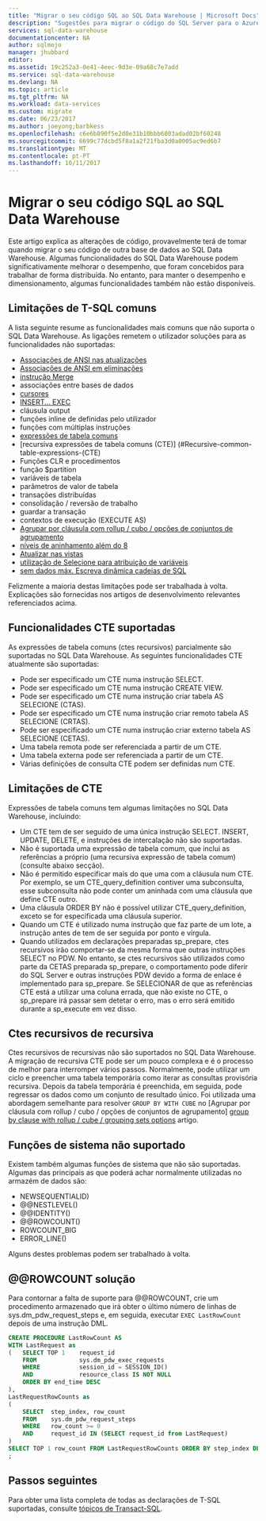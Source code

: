 ```yaml
---
title: "Migrar o seu código SQL ao SQL Data Warehouse | Microsoft Docs"
description: "Sugestões para migrar o código do SQL Server para o Azure SQL Data Warehouse para desenvolver soluções."
services: sql-data-warehouse
documentationcenter: NA
author: sqlmojo
manager: jhubbard
editor: 
ms.assetid: 19c252a3-0e41-4eec-9d3e-09a68c7e7add
ms.service: sql-data-warehouse
ms.devlang: NA
ms.topic: article
ms.tgt_pltfrm: NA
ms.workload: data-services
ms.custom: migrate
ms.date: 06/23/2017
ms.author: joeyong;barbkess
ms.openlocfilehash: c6e6b890f5e2d0e31b10bbb6803adad02bf60248
ms.sourcegitcommit: 6699c77dcbd5f8a1a2f21fba3d0a0005ac9ed6b7
ms.translationtype: MT
ms.contentlocale: pt-PT
ms.lasthandoff: 10/11/2017
---
```

# <a name="migrate-your-sql-code-to-sql-data-warehouse"></a>Migrar o seu código SQL ao SQL Data Warehouse
Este artigo explica as alterações de código, provavelmente terá de tomar quando migrar o seu código de outra base de dados ao SQL Data Warehouse. Algumas funcionalidades do SQL Data Warehouse podem significativamente melhorar o desempenho, que foram concebidos para trabalhar de forma distribuída. No entanto, para manter o desempenho e dimensionamento, algumas funcionalidades também não estão disponíveis.

## <a name="common-t-sql-limitations"></a>Limitações de T-SQL comuns
A lista seguinte resume as funcionalidades mais comuns que não suporta o SQL Data Warehouse. As ligações remetem o utilizador soluções para as funcionalidades não suportadas:

* [Associações de ANSI nas atualizações][ANSI joins on updates]
* [Associações de ANSI em eliminações][ANSI joins on deletes]
* [instrução Merge][merge statement]
* associações entre bases de dados
* [cursores][cursors]
* [INSERT... EXEC][INSERT..EXEC]
* cláusula output
* funções inline de definidas pelo utilizador
* funções com múltiplas instruções
* [expressões de tabela comuns](#Common-table-expressions)
* [recursiva expressões de tabela comuns (CTE)] (#Recursive-common-table-expressions-(CTE)
* Funções CLR e procedimentos
* função $partition
* variáveis de tabela
* parâmetros de valor de tabela
* transações distribuídas
* consolidação / reversão de trabalho
* guardar a transação
* contextos de execução (EXECUTE AS)
* [Agrupar por cláusula com rollup / cubo / opções de conjuntos de agrupamento][group by clause with rollup / cube / grouping sets options]
* [níveis de aninhamento além do 8][nesting levels beyond 8]
* [Atualizar nas vistas][updating through views]
* [utilização de Selecione para atribuição de variáveis][use of select for variable assignment]
* [sem dados máx. Escreva dinâmica cadeias de SQL][no MAX data type for dynamic SQL strings]

Felizmente a maioria destas limitações pode ser trabalhada à volta. Explicações são fornecidas nos artigos de desenvolvimento relevantes referenciados acima.

## <a name="supported-cte-features"></a>Funcionalidades CTE suportadas
As expressões de tabela comuns (ctes recursivos) parcialmente são suportadas no SQL Data Warehouse.  As seguintes funcionalidades CTE atualmente são suportadas:

* Pode ser especificado um CTE numa instrução SELECT.
* Pode ser especificado um CTE numa instrução CREATE VIEW.
* Pode ser especificado um CTE numa instrução criar tabela AS SELECIONE (CTAS).
* Pode ser especificado um CTE numa instrução criar remoto tabela AS SELECIONE (CRTAS).
* Pode ser especificado um CTE numa instrução criar externo tabela AS SELECIONE (CETAS).
* Uma tabela remota pode ser referenciada a partir de um CTE.
* Uma tabela externa pode ser referenciada a partir de um CTE.
* Várias definições de consulta CTE podem ser definidas num CTE.

## <a name="cte-limitations"></a>Limitações de CTE
Expressões de tabela comuns tem algumas limitações no SQL Data Warehouse, incluindo:

* Um CTE tem de ser seguido de uma única instrução SELECT. INSERT, UPDATE, DELETE, e instruções de intercalação não são suportadas.
* Não é suportada uma expressão de tabela comum, que inclui as referências a próprio (uma recursiva expressão de tabela comum) (consulte abaixo secção).
* Não é permitido especificar mais do que uma com a cláusula num CTE. Por exemplo, se um CTE_query_definition contiver uma subconsulta, esse subconsulta não pode conter um aninhada com uma cláusula que define CTE outro.
* Uma cláusula ORDER BY não é possível utilizar CTE_query_definition, exceto se for especificada uma cláusula superior.
* Quando um CTE é utilizado numa instrução que faz parte de um lote, a instrução antes de tem de ser seguida por ponto e vírgula.
* Quando utilizados em declarações preparadas sp_prepare, ctes recursivos irão comportar-se da mesma forma que outras instruções SELECT no PDW. No entanto, se ctes recursivos são utilizados como parte da CETAS preparada sp_prepare, o comportamento pode diferir do SQL Server e outras instruções PDW devido a forma de enlace é implementado para sp_prepare. Se SELECIONAR de que as referências CTE está a utilizar uma coluna errada, que não existe no CTE, o sp_prepare irá passar sem detetar o erro, mas o erro será emitido durante a sp_execute em vez disso.

## <a name="recursive-ctes"></a>Ctes recursivos de recursiva
Ctes recursivos de recursivas não são suportados no SQL Data Warehouse.  A migração de recursiva CTE pode ser um pouco complexa e é o processo de melhor para interromper vários passos. Normalmente, pode utilizar um ciclo e preencher uma tabela temporária como iterar as consultas provisória recursiva. Depois da tabela temporária é preenchida, em seguida, pode regressar os dados como um conjunto de resultado único. Foi utilizada uma abordagem semelhante para resolver `GROUP BY WITH CUBE` no [Agrupar por cláusula com rollup / cubo / opções de conjuntos de agrupamento] [ group by clause with rollup / cube / grouping sets options] artigo.

## <a name="unsupported-system-functions"></a>Funções de sistema não suportado
Existem também algumas funções de sistema que não são suportadas. Algumas das principais as que poderá achar normalmente utilizadas no armazém de dados são:

* NEWSEQUENTIALID)
* @@NESTLEVEL()
* @@IDENTITY()
* @@ROWCOUNT()
* ROWCOUNT_BIG
* ERROR_LINE()

Alguns destes problemas podem ser trabalhado à volta.

## <a name="rowcount-workaround"></a>@@ROWCOUNT solução
Para contornar a falta de suporte para @@ROWCOUNT, crie um procedimento armazenado que irá obter o último número de linhas de sys.dm_pdw_request_steps e, em seguida, executar `EXEC LastRowCount` depois de uma instrução DML.

```sql
CREATE PROCEDURE LastRowCount AS
WITH LastRequest as 
(   SELECT TOP 1    request_id
    FROM            sys.dm_pdw_exec_requests
    WHERE           session_id = SESSION_ID()
    AND             resource_class IS NOT NULL
    ORDER BY end_time DESC
),
LastRequestRowCounts as
(
    SELECT  step_index, row_count
    FROM    sys.dm_pdw_request_steps
    WHERE   row_count >= 0
    AND     request_id IN (SELECT request_id from LastRequest)
)
SELECT TOP 1 row_count FROM LastRequestRowCounts ORDER BY step_index DESC
;
```

## <a name="next-steps"></a>Passos seguintes
Para obter uma lista completa de todas as declarações de T-SQL suportadas, consulte [tópicos de Transact-SQL][Transact-SQL topics].

<!--Image references-->

<!--Article references-->
[ANSI joins on updates]: ./sql-data-warehouse-develop-ctas.md#ansi-join-replacement-for-update-statements
[ANSI joins on deletes]: ./sql-data-warehouse-develop-ctas.md#ansi-join-replacement-for-delete-statements
[merge statement]: ./sql-data-warehouse-develop-ctas.md#replace-merge-statements
[INSERT..EXEC]: ./sql-data-warehouse-tables-temporary.md#modularizing-code
[Transact-SQL topics]: ./sql-data-warehouse-reference-tsql-statements.md

[cursors]: ./sql-data-warehouse-develop-loops.md
[group by clause with rollup / cube / grouping sets options]: ./sql-data-warehouse-develop-group-by-options.md
[nesting levels beyond 8]: ./sql-data-warehouse-develop-transactions.md
[updating through views]: ./sql-data-warehouse-develop-views.md
[use of select for variable assignment]: ./sql-data-warehouse-develop-variable-assignment.md
[no MAX data type for dynamic SQL strings]: ./sql-data-warehouse-develop-dynamic-sql.md

<!--MSDN references-->

<!--Other Web references-->
